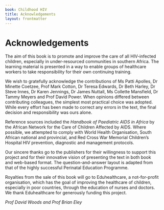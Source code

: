 ```yaml
---
book: Childhood HIV
title: Acknowledgements
layout: frontmatter
---
```


# Acknowledgements

The aim of this book is to promote and improve the care of all HIV-infected children, especially in under-resourced communities in southern Africa. The learning material is presented in a way to enable groups of healthcare workers to take responsibility for their own continuing training.

We wish to gratefully acknowledge the contributions of Ms Patti Apolles, Dr Minette Coetzee, Prof Mark Cotton, Dr Teresa Edwards, Dr Beth Harley, Dr Steve Innes, Dr Karen Jennings, Dr James Nuttall, Ms Collette Mansfield, Dr Tammy Meyers and Prof David Power. When opinions differed between contributing colleagues, the simplest most practical choice was adopted. While every effort has been made to correct any errors in the text, the final decision and responsibility was ours alone.

Reference sources included the *Handbook of Paediatric AIDS in Africa* by the African Network for the Care of Children Affected by AIDS. Where possible, we attempted to comply with World Health Organisation, South African national and provincial, and Red Cross War Memorial Children’s Hospital HIV prevention, diagnostic and management protocols.

Our sincere thanks go to the publishers for their willingness to support this project and for their innovative vision of presenting the text in both book and web-based format. The question-and-answer layout is adapted from that of the highly successful Perinatal Education Programme.

Royalties from the sale of this book will go to Eduhealthcare, a not-for-profit organisation, which has the goal of improving the healthcare of children, especially in poor countries, through the education of nurses and doctors. We thank Eduhealthcare for generously funding this project.

*Prof David Woods and Prof Brian Eley*
